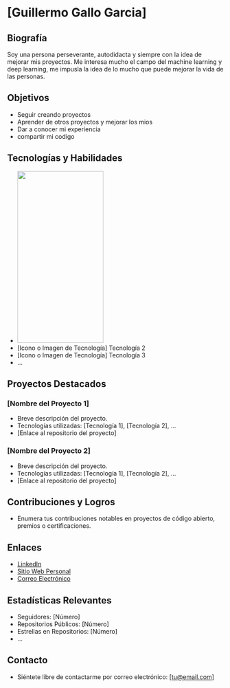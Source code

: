 # [Guillermo Gallo Garcia]

## Biografía

Soy una persona perseverante, autodidacta y siempre con la idea de mejorar mis proyectos. Me interesa mucho el campo del machine learning y deep learning, me impusla la idea de lo mucho que puede mejorar la vida de las personas. 

## Objetivos

- Seguir creando proyectos
- Aprender de otros proyectos y mejorar los mios
- Dar a conocer mi experiencia
- compartir mi codigo
  

## Tecnologías y Habilidades

- <img src="https://camo.githubusercontent.com/..." data-canonical-src="https://github.com/Galo0000/Galo0000/blob/main/Icons/Cuda.png" width="200" height="400" />
- [Icono o Imagen de Tecnología] Tecnología 2
- [Icono o Imagen de Tecnología] Tecnología 3
- ...

## Proyectos Destacados

### [Nombre del Proyecto 1]

- Breve descripción del proyecto.
- Tecnologías utilizadas: [Tecnología 1], [Tecnología 2], ...
- [Enlace al repositorio del proyecto]

### [Nombre del Proyecto 2]

- Breve descripción del proyecto.
- Tecnologías utilizadas: [Tecnología 1], [Tecnología 2], ...
- [Enlace al repositorio del proyecto]

## Contribuciones y Logros

- Enumera tus contribuciones notables en proyectos de código abierto, premios o certificaciones.

## Enlaces

- [LinkedIn](https://www.linkedin.com/in/tu-nombre)
- [Sitio Web Personal](https://www.tusitio.com)
- [Correo Electrónico](mailto:tu@email.com)

## Estadísticas Relevantes

- Seguidores: [Número]
- Repositorios Públicos: [Número]
- Estrellas en Repositorios: [Número]
- ...

## Contacto

- Siéntete libre de contactarme por correo electrónico: [tu@email.com]
